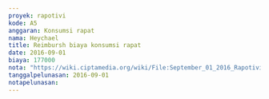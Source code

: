 ```yaml
---
proyek: rapotivi
kode: A5
anggaran: Konsumsi rapat
nama: Heychael
title: Reimbursh biaya konsumsi rapat
date: 2016-09-01
biaya: 177000
nota: "https://wiki.ciptamedia.org/wiki/File:September_01_2016_Rapotivi_A5_Biaya_konsumsi_rapat.jpg"
tanggalpelunasan: 2016-09-01
notapelunasan:
---
```

